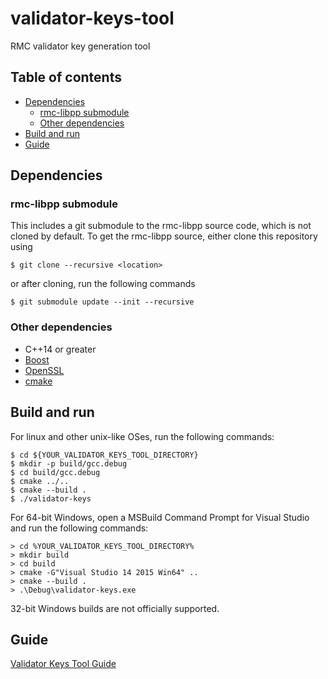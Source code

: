 # validator-keys-tool

RMC validator key generation tool

## Table of contents

* [Dependencies](#dependencies)
  * [rmc-libpp submodule](#rmc-libpp-submodule)
  * [Other dependencies](#other-dependencies)
* [Build and run](#build-and-run)
* [Guide](#guide)

## Dependencies

### rmc-libpp submodule

This includes a git submodule to the rmc-libpp source code, which is not cloned by default. To get the rmc-libpp source, either clone this repository using
```
$ git clone --recursive <location>
```
or after cloning, run the following commands
```
$ git submodule update --init --recursive
```

### Other dependencies

* C++14 or greater
* [Boost](http://www.boost.org/)
* [OpenSSL](https://www.openssl.org/)
* [cmake](https://cmake.org)

## Build and run

For linux and other unix-like OSes, run the following commands:

```
$ cd ${YOUR_VALIDATOR_KEYS_TOOL_DIRECTORY}
$ mkdir -p build/gcc.debug
$ cd build/gcc.debug
$ cmake ../..
$ cmake --build .
$ ./validator-keys
```

For 64-bit Windows, open a MSBuild Command Prompt for Visual Studio
and run the following commands:

```
> cd %YOUR_VALIDATOR_KEYS_TOOL_DIRECTORY%
> mkdir build
> cd build
> cmake -G"Visual Studio 14 2015 Win64" ..
> cmake --build .
> .\Debug\validator-keys.exe
```

32-bit Windows builds are not officially supported.

## Guide

[Validator Keys Tool Guide](doc/validator-keys-tool-guide.md)

